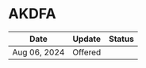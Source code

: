 # AKDFA


| Date         | Update  | Status |
| ------------ | ------- | ------ |
| Aug 06, 2024 | Offered |        |
